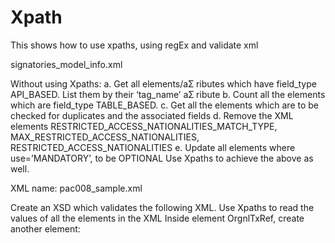 # Xpath
This shows how to use xpaths, using regEx and  validate xml 



signatories_model_info.xml

 Without using Xpaths: 
a. Get all elements/aƩ ributes which have field_type API_BASED. List them by their 
‘tag_name’ aƩ ribute
b. Count all the elements which are field_type TABLE_BASED. 
c. Get all the elements which are to be checked for duplicates and the associated fields 
d. Remove the XML elements RESTRICTED_ACCESS_NATIONALITIES_MATCH_TYPE, 
MAX_RESTRICTED_ACCESS_NATIONALITIES, RESTRICTED_ACCESS_NATIONALITIES 
e. Update all elements where use=’MANDATORY’, to be OPTIONAL 
 Use Xpaths to achieve the above as well.


XML name: pac008_sample.xml

 Create an XSD which validates the following XML. 
 Use Xpaths to read the values of all the elements in the XML 
 Inside element OrgnlTxRef, create another element: 
 <CdtrAcct> 
 <Id> 
 <Othr> 
 <Id/> 
 </Othr> 
 </Id> 
 </CdtrAcct>
